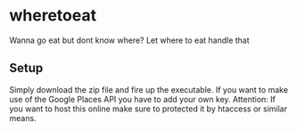 # wheretoeat

Wanna go eat but dont know where? Let where to eat handle that

## Setup

Simply download the zip file and fire up the executable.
If you want to make use of the Google Places API you have to add your own key.
Attention: If you want to host this online make sure to protected it by htaccess or similar means.
